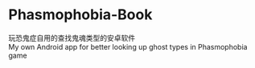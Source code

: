 # Phasmophobia-Book
玩恐鬼症自用的查找鬼魂类型的安卓软件  
My own Android app for better looking up ghost types in Phasmophobia game
